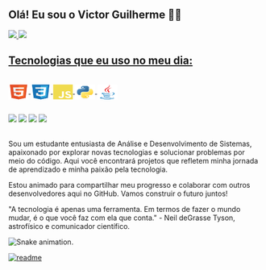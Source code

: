 ## Olá! Eu sou o Victor Guilherme 🖐🏽

<div>
    <a href="https://github.com/VictorCodeCraft">
    <img height="180em" src="https://github-readme-stats.vercel.app/api?username=VictorCodeCraft&show_icons=true&theme=dark"/>
    <img height="180em" src="https://github-readme-stats.vercel.app/api/top-langs?username=VictorCodeCraft&layout=compact&langs_count=16&theme=dark"/>
</div>

## Tecnologias que eu uso no meu dia: 

<div style="display: inline_block"><br/>
    <img align="center" alt="Victor-HTML" height="30" width="40" src="https://raw.githubusercontent.com/devicons/devicon/master/icons/html5/html5-original.svg"/>
    <img align="center" alt="Victor-CSS" height="30" width="40" src="https://raw.githubusercontent.com/devicons/devicon/master/icons/css3/css3-original.svg"/>
    <img align="center" alt="Victor-JS" height="30" width="40" src="https://raw.githubusercontent.com/devicons/devicon/master/icons/javascript/javascript-plain.svg"/>
    <img align="center" alt="Victor-Python" height="30" width="40"  src="https://raw.githubusercontent.com/devicons/devicon/master/icons/python/python-original.svg"/>
    <img align="center" alt="Victor-Java" height="30" width="40" src="https://raw.githubusercontent.com/devicons/devicon/master/icons/java/java-original.svg"/>
</div>
 
##

<div>
   <a href="https://discord.com/invite/atjrW5vg"><img src="https://img.shields.io/badge/Discord-7289DA?style=for-the-badge&logo=discord&logoColor=white" target="_blank"></a>
   <a href="https://www.linkedin.com/in/victor-g-15105321a/"><img src="https://img.shields.io/badge/LinkedIn-0077B5?style=for-the-badge&logo=linkedin&logoColor=white" target="_blank"></a>
   <a href="https://www.instagram.com/s.victorguilherme?igsh=dWY5bWt2eXl0b2Fr"><img src="https://img.shields.io/badge/Instagram-E4405F?style=for-the-badge&logo=instagram&logoColor=white" target="_blank"></a>
   <a href="guilhermesantana1240@gmail.com"><img src="https://img.shields.io/badge/Gmail-D14836?style=for-the-badge&logo=gmail&logoColor=white" target="_blank"></a>
</div>

<br/>

 Sou um estudante entusiasta de Análise e Desenvolvimento de Sistemas, apaixonado por explorar novas tecnologias e solucionar problemas por meio do código. Aqui você encontrará projetos que refletem minha jornada de aprendizado e minha paixão pela tecnologia.

Estou animado para compartilhar meu progresso e colaborar com outros desenvolvedores aqui no GitHub. Vamos construir o futuro juntos!

"A tecnologia é apenas uma ferramenta. Em termos de fazer o mundo mudar, é o que você faz com ela que conta." - Neil deGrasse Tyson, astrofísico e comunicador científico.

![Snake animation](https://github.com/VictorCodeCraft/VictorCodeCraft/blob/output/github-contribution-grid-snake.svg).

[![readme](https://github-readme-stats.vercel.app/api/pin/?username=VictorCodeCraft&repo=VictorCodeCraft&theme=react)](https://github.com/VictorCodeCraft/VictorCodeCraft)
